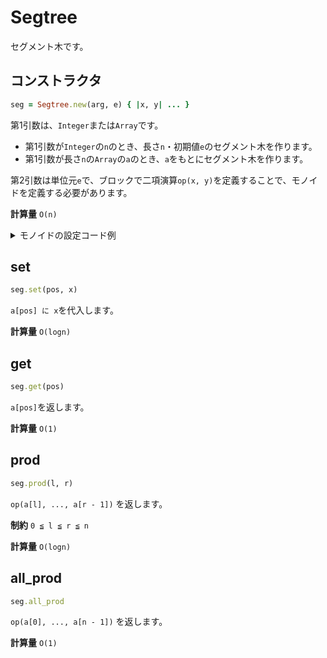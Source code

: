 # Segtree

セグメント木です。

## コンストラクタ

```rb
seg = Segtree.new(arg, e) { |x, y| ... }
```

第1引数は、`Integer`または`Array`です。

- 第1引数が`Integer`の`n`のとき、長さ`n`・初期値`e`のセグメント木を作ります。
- 第1引数が長さ`n`の`Array`の`a`のとき、`a`をもとにセグメント木を作ります。

第2引数は単位元`e`で、ブロックで二項演算`op(x, y)`を定義することで、モノイドを定義する必要があります。

**計算量** `O(n)`

<details>
<summary>モノイドの設定コード例</summary>

```rb
n   = 10**5
inf = (1 << 60) - 1 

Segtree.new(n, 0) { |x, y| x.gcd y } # gcd
Segtree.new(n, 1) { |x, y| x.lcm y } # lcm
Segtree.new(n, -inf) { |x, y| [x, y].max } # max
Segtree.new(n,  inf) { |x, y| [x, y].min } # min
Segtree.new(n, 0) { |x, y| x | y } # or
Segtree.new(n, 1) { |x, y| x * y } # prod
Segtree.new(n, 0) { |x, y| x + y } # sum
```

</details>

## set

```rb
seg.set(pos, x)
```

`a[pos] に x`を代入します。

**計算量** `O(logn)`


## get

```rb
seg.get(pos)
```

`a[pos]`を返します。

**計算量** `O(1)`


## prod

```rb
seg.prod(l, r)
```

`op(a[l], ..., a[r - 1])` を返します。

**制約** `0 ≦ l ≦ r ≦ n`

**計算量** `O(logn)`

## all_prod

```rb
seg.all_prod
```

`op(a[0], ..., a[n - 1])` を返します。

**計算量** `O(1)`
